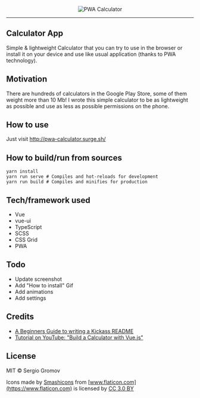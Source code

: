 <p align="center">
  <img src="https://i.ibb.co/3Rxzb1x/Screenshot-from-2019-06-12-18-43-52.png" alt="PWA Calculator">
</p>

-----------


## Calculator App
Simple &amp; lightweight Calculator that you can try to use in the browser or install it on your device and use like usual application (thanks to PWA technology).

## Motivation
There are hundreds of calculators in the Google Play Store, some of them weight more than 10 Mb! I wrote this simple calculator to be as lightweight as possible and use as less as possible permissions on the phone.

## How to use
Just visit http://pwa-calculator.surge.sh/

## How to build/run from sources
```
yarn install
yarn run serve # Compiles and hot-reloads for development
yarn run build # Compiles and minifies for production
```

## Tech/framework used
- Vue
- vue-ui
- TypeScript
- SCSS
- CSS Grid
- PWA

## Todo
- Update screenshot
- Add "How to install" Gif
- Add animations
- Add settings

## Credits
- [A Beginners Guide to writing a Kickass README](https://medium.com/@meakaakka/a-beginners-guide-to-writing-a-kickass-readme-7ac01da88ab3)
- [Tutorial on YouTube: "Build a Calculator with Vue.js"](https://www.youtube.com/watch?v=m1_ih43p24s)


## License
MIT © Sergio Gromov

Icons made by [Smashicons](https://www.flaticon.com/authors/smashicons) from [www.flaticon.com](https://www.flaticon.com) is licensed by [CC 3.0 BY](http://creativecommons.org/licenses/by/3.0/)
